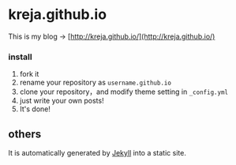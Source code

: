 # kreja.github.io
This is my blog → [http://kreja.github.io/](http://kreja.github.io/)


### install

1. fork it 
2. rename your repository as `username.github.io`
3. clone your repository，and modify theme setting in `_config.yml`
4. just write your own posts!
5. It's done!


## others
It is automatically generated by [Jekyll](https://github.com/jekyll/jekyll) into a static site.
